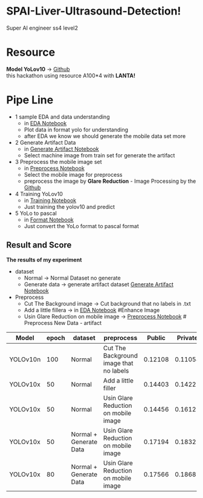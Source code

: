 # SPAI-Liver-Ultrasound-Detection!
Super AI engineer ss4 level2


# Resource
**Model YoLov10** -> [Github](https://github.com/THU-MIG/yolov10) <br>
this hackathon using resource A100*4 with **LANTA!**

# Pipe Line
- 1 sample EDA and data understanding
    - in  [EDA Notebook]([http://handlebarsjs.com/](https://github.com/wachawich/SPAI-Liver-Ultrasound-Detection-LANTA/blob/main/notebook/1_sample_EDA.ipynb)) 
    - Plot data in format yolo for understanding
    - after EDA we know we should generate the mobile data set more
 - 2 Generate Artifact Data
	 -  in [Generate Artifact Notebook]([http://handlebarsjs.com/](https://github.com/wachawich/SPAI-Liver-Ultrasound-Detection-LANTA/blob/main/notebook/2_generate_artifact_data.ipynb))
	 - Select machine image from train set for generate the artifact
- 3 Preprocess the mobile image set
	- in [Preprocess Notebook]([http://handlebarsjs.com/](https://github.com/wachawich/SPAI-Liver-Ultrasound-Detection-LANTA/blob/main/notebook/3_preprocess.ipynb))
	- Select the mobile image for preprocess 
	- preprocess the image by **Glare Reduction**  - Image Processing by the [Github](https://github.com/ducthotran2010/glare-reduction)
- 4 Training YoLov10
	- in [Training Notebook]([http://handlebarsjs.com/](https://github.com/wachawich/SPAI-Liver-Ultrasound-Detection-LANTA/blob/main/notebook/4_training_yolov10.ipynb))
	- Just training the yolov10 and predict
- 5 YoLo to pascal
  - in [Format Notebook]([http://handlebarsjs.com/](https://github.com/wachawich/SPAI-Liver-Ultrasound-Detection-LANTA/blob/main/notebook/5_format_predict.ipynb))
  - Just convert the YoLo format to pascal format


## Result and Score

**The results of my experiment**
* dataset   
	-  Normal -> Normal Dataset no generate
	- Generate data -> generate artifact dataset [Generate Artifact Notebook]([http://handlebarsjs.com/](https://github.com/wachawich/SPAI-Liver-Ultrasound-Detection-LANTA/blob/main/notebook/2_generate_artifact_data.ipynb))
* Preprocess
	-  Cut The Background image -> Cut background that no labels in .txt
	- Add a little fillera -> in [EDA Notebook]([http://handlebarsjs.com/](https://github.com/wachawich/SPAI-Liver-Ultrasound-Detection-LANTA/blob/main/notebook/1_sample_EDA.ipynb))   #Enhance Image
	- Usin Glare Reduction on mobile image -> [Preprocess Notebook]([http://handlebarsjs.com/](https://github.com/wachawich/SPAI-Liver-Ultrasound-Detection-LANTA/blob/main/notebook/3_preprocess.ipynb)) # Preprocess New Data - artifact 
	

|     Model   | epoch  |   dataset  |          preprocess           |    Public  | Private
|-------------|--------|---------   |-----------------------------  |----|----|
|YOLOv10n     |   100  |   Normal   |Cut The Background image that no labels|0.12108|0.11054|
|YOLOv10x     |   50   |   Normal   |   Add a little filler         |0.14403|0.14221|
|YOLOv10x     |   50   |   Normal   |Usin Glare Reduction on mobile image |0.14456|0.16122|
|YOLOv10x     |   50   |   Normal + <br> Generate Data|Usin Glare Reduction on mobile image |0.17194|0.18321|
|YOLOv10x     |   80   |   Normal + <br> Generate Data|Usin Glare Reduction on mobile image |0.17566|0.18687|

```
